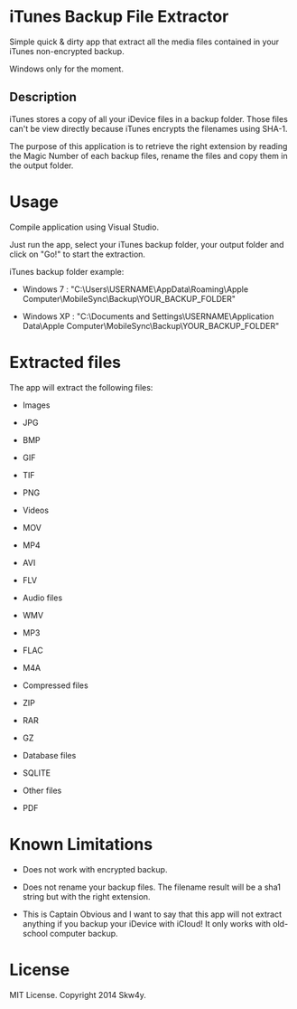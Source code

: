 iTunes Backup File Extractor
===========
Simple quick & dirty app that extract all the media files contained in your iTunes non-encrypted backup.

Windows only for the moment.

Description
---- 
iTunes stores a copy of all your iDevice files in a backup folder.
Those files can't be view directly because iTunes encrypts the filenames using SHA-1.

The purpose of this application is to retrieve the right extension by reading the Magic Number of each backup files, rename the files and copy them in the output folder.


Usage
=====
Compile application using Visual Studio.

Just run the app, select your iTunes backup folder, your output folder and click on "Go!" to start the extraction.

iTunes backup folder example: 
- Windows 7 : "C:\Users\USERNAME\AppData\Roaming\Apple Computer\MobileSync\Backup\YOUR_BACKUP_FOLDER"

- Windows XP : "C:\Documents and Settings\USERNAME\Application Data\Apple Computer\MobileSync\Backup\YOUR_BACKUP_FOLDER"

  
Extracted files 
=====
The app will extract the following files:

- Images
 - JPG
 - BMP
 - GIF
 - TIF
 - PNG
	
- Videos
 - MOV
 - MP4
 - AVI
 - FLV
	
- Audio files
 - WMV
 - MP3
 - FLAC
 - M4A
	
- Compressed files
 - ZIP
 - RAR
 - GZ
	
- Database files
 - SQLITE
	
- Other files
 - PDF
	
  
Known Limitations
=================
- Does not work with encrypted backup.

- Does not rename your backup files. The filename result will be a sha1 string but with the right extension.

- This is Captain Obvious and I want to say that this app will not extract anything if you backup your iDevice with iCloud! It only works with old-school computer backup.

	 
License
=======
MIT License.  Copyright 2014 Skw4y.
